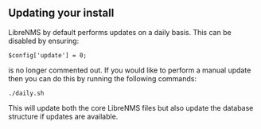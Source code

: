 ## Updating your install ##

LibreNMS by default performs updates on a daily basis. This can be disabled
by ensuring:

	$config['update'] = 0;

is no longer commented out. If you would like to perform a manual update
then you can do this by running the following commands:

	./daily.sh

This will update both the core LibreNMS files but also update the database
structure if updates are available.
